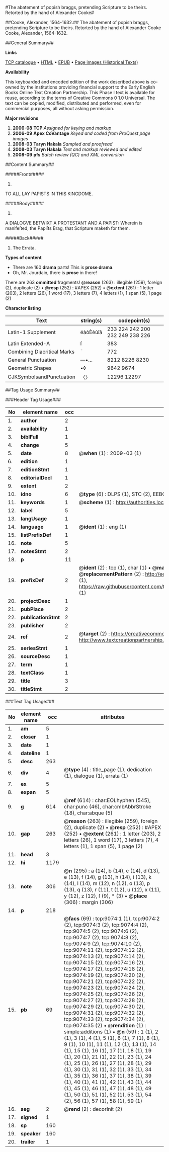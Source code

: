 #The abatement of popish braggs, pretending Scripture to be theirs. Retorted by the hand of Alexander Cooke#

##Cooke, Alexander, 1564-1632.##
The abatement of popish braggs, pretending Scripture to be theirs. Retorted by the hand of Alexander Cooke
Cooke, Alexander, 1564-1632.

##General Summary##

**Links**

[TCP catalogue](http://www.ota.ox.ac.uk/tcp/)  • 
[HTML](http://tei.it.ox.ac.uk/tcp/Texts-HTML/free/A19/A19242.html)  • 
[EPUB](http://tei.it.ox.ac.uk/tcp/Texts-EPUB/free/A19/A19242.epub) • 
[Page images (Historical Texts)](https://data.historicaltexts.jisc.ac.uk/view?pubId=eebo-99844277e&pageId=eebo-99844277e-9074-1)

**Availability**

This keyboarded and encoded edition of the
	       work described above is co-owned by the institutions
	       providing financial support to the Early English Books
	       Online Text Creation Partnership. This Phase I text is
	       available for reuse, according to the terms of Creative
	       Commons 0 1.0 Universal. The text can be copied,
	       modified, distributed and performed, even for
	       commercial purposes, all without asking permission.

**Major revisions**

1. __2006-08__ __TCP__ *Assigned for keying and markup*
1. __2006-09__ __Apex CoVantage__ *Keyed and coded from ProQuest page images*
1. __2008-03__ __Taryn Hakala__ *Sampled and proofread*
1. __2008-03__ __Taryn Hakala__ *Text and markup reviewed and edited*
1. __2008-09__ __pfs__ *Batch review (QC) and XML conversion*

##Content Summary##

#####Front#####

1. 
TO ALL LAY PAPISTS IN THIS KINGDOME.

#####Body#####

1. 
A DIALOGVE BETWIXT A PROTESTANT AND A PAPIST: Wherein is manifeſted, the Papiſts Brag, that Scripture maketh for them.

#####Back#####

1. The Errata.

**Types of content**

  * There are 160 **drama** parts! This is **prose drama**.
  * Oh, Mr. Jourdain, there is **prose** in there!

There are 263 **ommitted** fragments! 
 @__reason__ (263) : illegible (259), foreign (2), duplicate (2)  •  @__resp__ (252) : #APEX (252)  •  @__extent__ (261) : 1 letter (203), 2 letters (26), 1 word (17), 3 letters (7), 4 letters (1), 1 span (5), 1 page (2)

**Character listing**


|Text|string(s)|codepoint(s)|
|---|---|---|
|Latin-1 Supplement|éàòÈèùîâ|233 224 242 200 232 249 238 226|
|Latin Extended-A|ſ|383|
|Combining             Diacritical Marks|̄|772|
|General Punctuation|—•…|8212 8226 8230|
|Geometric Shapes|▪◊|9642 9674|
|CJKSymbolsandPunctuation|〈〉|12296 12297|

##Tag Usage Summary##

###Header Tag Usage###

|No|element name|occ|attributes|
|---|---|---|---|
|1.|__author__|2||
|2.|__availability__|1||
|3.|__biblFull__|1||
|4.|__change__|5||
|5.|__date__|8| @__when__ (1) : 2009-03 (1)|
|6.|__edition__|1||
|7.|__editionStmt__|1||
|8.|__editorialDecl__|1||
|9.|__extent__|2||
|10.|__idno__|6| @__type__ (6) : DLPS (1), STC (2), EEBO-CITATION (1), PROQUEST (1), VID (1)|
|11.|__keywords__|1| @__scheme__ (1) : http://authorities.loc.gov/ (1)|
|12.|__label__|5||
|13.|__langUsage__|1||
|14.|__language__|1| @__ident__ (1) : eng (1)|
|15.|__listPrefixDef__|1||
|16.|__note__|5||
|17.|__notesStmt__|2||
|18.|__p__|11||
|19.|__prefixDef__|2| @__ident__ (2) : tcp (1), char (1)  •  @__matchPattern__ (2) : ([0-9\-]+):([0-9IVX]+) (1), (.+) (1)  •  @__replacementPattern__ (2) : http://eebo.chadwyck.com/downloadtiff?vid=$1&page=$2 (1), https://raw.githubusercontent.com/textcreationpartnership/Texts/master/tcpchars.xml#$1 (1)|
|20.|__projectDesc__|1||
|21.|__pubPlace__|2||
|22.|__publicationStmt__|2||
|23.|__publisher__|2||
|24.|__ref__|2| @__target__ (2) : https://creativecommons.org/publicdomain/zero/1.0/ (1), http://www.textcreationpartnership.org/docs/. (1)|
|25.|__seriesStmt__|1||
|26.|__sourceDesc__|1||
|27.|__term__|1||
|28.|__textClass__|1||
|29.|__title__|3||
|30.|__titleStmt__|2||


###Text Tag Usage###

|No|element name|occ|attributes|
|---|---|---|---|
|1.|__am__|5||
|2.|__closer__|1||
|3.|__date__|1||
|4.|__dateline__|1||
|5.|__desc__|263||
|6.|__div__|4| @__type__ (4) : title_page (1), dedication (1), dialogue (1), errata (1)|
|7.|__ex__|5||
|8.|__expan__|5||
|9.|__g__|614| @__ref__ (614) : char:EOLhyphen (545), char:punc (46), char:cmbAbbrStroke (18), char:abque (5)|
|10.|__gap__|263| @__reason__ (263) : illegible (259), foreign (2), duplicate (2)  •  @__resp__ (252) : #APEX (252)  •  @__extent__ (261) : 1 letter (203), 2 letters (26), 1 word (17), 3 letters (7), 4 letters (1), 1 span (5), 1 page (2)|
|11.|__head__|3||
|12.|__hi__|1179||
|13.|__note__|306| @__n__ (295) : a (14), b (14), c (14), d (13), e (13), f (14), g (13), h (14), i (13), k (14), l (14), m (12), n (12), o (13), p (13), q (13), r (11), t (12), u (12), x (11), y (12), z (12), ſ (9), * (3)  •  @__place__ (306) : margin (306)|
|14.|__p__|218||
|15.|__pb__|69| @__facs__ (69) : tcp:9074:1 (1), tcp:9074:2 (2), tcp:9074:3 (2), tcp:9074:4 (2), tcp:9074:5 (2), tcp:9074:6 (2), tcp:9074:7 (2), tcp:9074:8 (2), tcp:9074:9 (2), tcp:9074:10 (2), tcp:9074:11 (2), tcp:9074:12 (2), tcp:9074:13 (2), tcp:9074:14 (2), tcp:9074:15 (2), tcp:9074:16 (2), tcp:9074:17 (2), tcp:9074:18 (2), tcp:9074:19 (2), tcp:9074:20 (2), tcp:9074:21 (2), tcp:9074:22 (2), tcp:9074:23 (2), tcp:9074:24 (2), tcp:9074:25 (2), tcp:9074:26 (2), tcp:9074:27 (2), tcp:9074:28 (2), tcp:9074:29 (2), tcp:9074:30 (2), tcp:9074:31 (2), tcp:9074:32 (2), tcp:9074:33 (2), tcp:9074:34 (2), tcp:9074:35 (2)  •  @__rendition__ (1) : simple:additions (1)  •  @__n__ (59) : 1 (1), 2 (1), 3 (1), 4 (1), 5 (1), 6 (1), 7 (1), 8 (1), 9 (1), 10 (1), 11 (1), 12 (1), 13 (1), 14 (1), 15 (1), 16 (1), 17 (1), 18 (1), 19 (1), 20 (1), 21 (1), 22 (1), 23 (1), 24 (1), 25 (1), 26 (1), 27 (1), 28 (1), 29 (1), 30 (1), 31 (1), 32 (1), 33 (1), 34 (1), 35 (1), 36 (1), 37 (1), 38 (1), 39 (1), 40 (1), 41 (1), 42 (1), 43 (1), 44 (1), 45 (1), 46 (1), 47 (1), 48 (1), 49 (1), 50 (1), 51 (1), 52 (1), 53 (1), 54 (2), 56 (1), 57 (1), 58 (1), 59 (1)|
|16.|__seg__|2| @__rend__ (2) : decorInit (2)|
|17.|__signed__|1||
|18.|__sp__|160||
|19.|__speaker__|160||
|20.|__trailer__|1||
